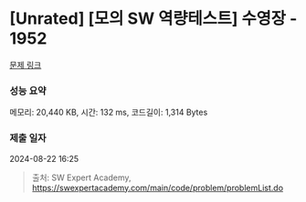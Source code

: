 # [Unrated] [모의 SW 역량테스트] 수영장 - 1952 

[문제 링크](https://swexpertacademy.com/main/code/problem/problemDetail.do?contestProbId=AV5PpFQaAQMDFAUq) 

### 성능 요약

메모리: 20,440 KB, 시간: 132 ms, 코드길이: 1,314 Bytes

### 제출 일자

2024-08-22 16:25



> 출처: SW Expert Academy, https://swexpertacademy.com/main/code/problem/problemList.do